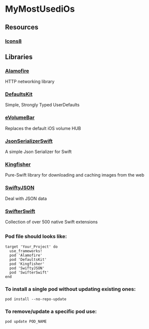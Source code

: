 # MyMostUsediOs

## Resources

### [Icons8](https://icons8.com)

## Libraries

### [Alamofire](https://github.com/Alamofire/Alamofire)

HTTP networking library

### [DefaultsKit](https://github.com/nmdias/DefaultsKit)

Simple, Strongly Typed UserDefaults

### [eVolumeBar](https://github.com/EMUR/eVolumeBar)

Replaces the default iOS volume HUB

### [JsonSerializerSwift](https://github.com/peheje/JsonSerializerSwift)

A simple Json Serializer for Swift

### [Kingfisher](https://github.com/onevcat/Kingfisher)

Pure-Swift library for downloading and caching images from the web

### [SwiftyJSON](https://github.com/SwiftyJSON/SwiftyJSON)

Deal with JSON data

### [SwifterSwift](https://github.com/SwifterSwift/SwifterSwift)

Collection of over 500 native Swift extensions

##

### Pod file should looks like:
```
target 'Your_Project' do
  use_frameworks!
  pod 'Alamofire'
  pod 'DefaultsKit'
  pod 'Kingfisher'
  pod 'SwiftyJSON'
  pod 'SwifterSwift'
end
```

### To install a single pod without updating existing ones:
```
pod install --no-repo-update
```

### To remove/update a specific pod use:
```
pod update POD_NAME
```

